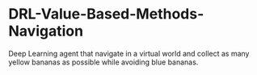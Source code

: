 # DRL-Value-Based-Methods-Navigation
Deep Learning agent that navigate in a virtual world and collect as many yellow bananas as possible while avoiding blue bananas.

